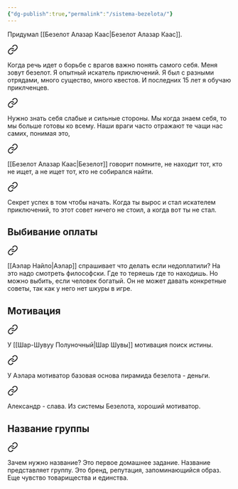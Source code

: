 ```yaml
---
{"dg-publish":true,"permalink":"/sistema-bezelota/"}
---
```


Придумал [[Безелот Алазар Каас\|Безелот Алазар Каас]].


<div class="transclusion internal-embed is-loaded"><a class="markdown-embed-link" href="/5-fevralya-2023/#a6fefc" aria-label="Open link"><svg xmlns="http://www.w3.org/2000/svg" width="24" height="24" viewBox="0 0 24 24" fill="none" stroke="currentColor" stroke-width="2" stroke-linecap="round" stroke-linejoin="round" class="svg-icon lucide-link"><path d="M10 13a5 5 0 0 0 7.54.54l3-3a5 5 0 0 0-7.07-7.07l-1.72 1.71"></path><path d="M14 11a5 5 0 0 0-7.54-.54l-3 3a5 5 0 0 0 7.07 7.07l1.71-1.71"></path></svg></a><div class="markdown-embed">



Когда речь идет о борьбе с врагов важно понять самого себя. Меня зовут безелот. Я опытный искатель приключений. Я был с разными отрядами, много существо, много квестов. И последних 15 лет я обучаю приклченцев. 

</div></div>


<div class="transclusion internal-embed is-loaded"><a class="markdown-embed-link" href="/5-fevralya-2023/#7ec41f" aria-label="Open link"><svg xmlns="http://www.w3.org/2000/svg" width="24" height="24" viewBox="0 0 24 24" fill="none" stroke="currentColor" stroke-width="2" stroke-linecap="round" stroke-linejoin="round" class="svg-icon lucide-link"><path d="M10 13a5 5 0 0 0 7.54.54l3-3a5 5 0 0 0-7.07-7.07l-1.72 1.71"></path><path d="M14 11a5 5 0 0 0-7.54-.54l-3 3a5 5 0 0 0 7.07 7.07l1.71-1.71"></path></svg></a><div class="markdown-embed">



Нужно знать себя слабые и сильные стороны. Мы когда знаем себя, то мы больше готовы ко всему. Наши враги часто отражают те чащи нас самих, понимая это, 

</div></div>


<div class="transclusion internal-embed is-loaded"><a class="markdown-embed-link" href="/19-marta-2023/#07a590" aria-label="Open link"><svg xmlns="http://www.w3.org/2000/svg" width="24" height="24" viewBox="0 0 24 24" fill="none" stroke="currentColor" stroke-width="2" stroke-linecap="round" stroke-linejoin="round" class="svg-icon lucide-link"><path d="M10 13a5 5 0 0 0 7.54.54l3-3a5 5 0 0 0-7.07-7.07l-1.72 1.71"></path><path d="M14 11a5 5 0 0 0-7.54-.54l-3 3a5 5 0 0 0 7.07 7.07l1.71-1.71"></path></svg></a><div class="markdown-embed">



[[Безелот Алазар Каас\|Безелот]] говорит помните, не находит тот, кто не ищет, а не ищет тот, кто не собирался найти. 

</div></div>


<div class="transclusion internal-embed is-loaded"><a class="markdown-embed-link" href="/13-avgusta-2023/#2a1b0f" aria-label="Open link"><svg xmlns="http://www.w3.org/2000/svg" width="24" height="24" viewBox="0 0 24 24" fill="none" stroke="currentColor" stroke-width="2" stroke-linecap="round" stroke-linejoin="round" class="svg-icon lucide-link"><path d="M10 13a5 5 0 0 0 7.54.54l3-3a5 5 0 0 0-7.07-7.07l-1.72 1.71"></path><path d="M14 11a5 5 0 0 0-7.54-.54l-3 3a5 5 0 0 0 7.07 7.07l1.71-1.71"></path></svg></a><div class="markdown-embed">



Секрет успех в том чтобы начать. Когда ты вырос и стал искателем приключений, то этот совет ничего не стоил, а когда вот ты не стал. 

</div></div>


## Выбивание оплаты

<div class="transclusion internal-embed is-loaded"><a class="markdown-embed-link" href="/13-avgusta-2023/#d0ab57" aria-label="Open link"><svg xmlns="http://www.w3.org/2000/svg" width="24" height="24" viewBox="0 0 24 24" fill="none" stroke="currentColor" stroke-width="2" stroke-linecap="round" stroke-linejoin="round" class="svg-icon lucide-link"><path d="M10 13a5 5 0 0 0 7.54.54l3-3a5 5 0 0 0-7.07-7.07l-1.72 1.71"></path><path d="M14 11a5 5 0 0 0-7.54-.54l-3 3a5 5 0 0 0 7.07 7.07l1.71-1.71"></path></svg></a><div class="markdown-embed">



[[Аэлар Найло\|Аэлар]] спрашивает что делать если недоплатили? На это надо смотреть философски. Где то теряешь где то находишь. Но можно выбить, если человек богатый. Он не может давать конкретные советы, так как у него нет шкуры в игре. 

</div></div>

## Мотивация

<div class="transclusion internal-embed is-loaded"><a class="markdown-embed-link" href="/5-fevralya-2023/#300cce" aria-label="Open link"><svg xmlns="http://www.w3.org/2000/svg" width="24" height="24" viewBox="0 0 24 24" fill="none" stroke="currentColor" stroke-width="2" stroke-linecap="round" stroke-linejoin="round" class="svg-icon lucide-link"><path d="M10 13a5 5 0 0 0 7.54.54l3-3a5 5 0 0 0-7.07-7.07l-1.72 1.71"></path><path d="M14 11a5 5 0 0 0-7.54-.54l-3 3a5 5 0 0 0 7.07 7.07l1.71-1.71"></path></svg></a><div class="markdown-embed">



У [[Шар-Шувуу Полуночный\|Шар Шувы]] мотивация поиск истины. 

</div></div>



<div class="transclusion internal-embed is-loaded"><a class="markdown-embed-link" href="/5-fevralya-2023/#b25dc9" aria-label="Open link"><svg xmlns="http://www.w3.org/2000/svg" width="24" height="24" viewBox="0 0 24 24" fill="none" stroke="currentColor" stroke-width="2" stroke-linecap="round" stroke-linejoin="round" class="svg-icon lucide-link"><path d="M10 13a5 5 0 0 0 7.54.54l3-3a5 5 0 0 0-7.07-7.07l-1.72 1.71"></path><path d="M14 11a5 5 0 0 0-7.54-.54l-3 3a5 5 0 0 0 7.07 7.07l1.71-1.71"></path></svg></a><div class="markdown-embed">



У Аэлара мотиватор базовая основа пирамида безелота - деньги. 

</div></div>



<div class="transclusion internal-embed is-loaded"><a class="markdown-embed-link" href="/5-fevralya-2023/#1b64b9" aria-label="Open link"><svg xmlns="http://www.w3.org/2000/svg" width="24" height="24" viewBox="0 0 24 24" fill="none" stroke="currentColor" stroke-width="2" stroke-linecap="round" stroke-linejoin="round" class="svg-icon lucide-link"><path d="M10 13a5 5 0 0 0 7.54.54l3-3a5 5 0 0 0-7.07-7.07l-1.72 1.71"></path><path d="M14 11a5 5 0 0 0-7.54-.54l-3 3a5 5 0 0 0 7.07 7.07l1.71-1.71"></path></svg></a><div class="markdown-embed">



Александр - слава. Из системы Безелота, хороший мотиватор. 

</div></div>


## Название группы

<div class="transclusion internal-embed is-loaded"><a class="markdown-embed-link" href="/5-fevralya-2023/#27aa43" aria-label="Open link"><svg xmlns="http://www.w3.org/2000/svg" width="24" height="24" viewBox="0 0 24 24" fill="none" stroke="currentColor" stroke-width="2" stroke-linecap="round" stroke-linejoin="round" class="svg-icon lucide-link"><path d="M10 13a5 5 0 0 0 7.54.54l3-3a5 5 0 0 0-7.07-7.07l-1.72 1.71"></path><path d="M14 11a5 5 0 0 0-7.54-.54l-3 3a5 5 0 0 0 7.07 7.07l1.71-1.71"></path></svg></a><div class="markdown-embed">



Зачем нужно название? Это первое домашнее задание. Название представляет группу. Это бренд, репутация, запоминающийся образ. Еще чувство товарищества и единства. 

</div></div>


